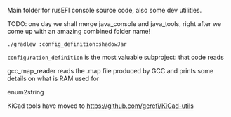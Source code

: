 Main folder for rusEFI console source code, also some dev utilities.

TODO: one day we shall merge java_console and java_tools, right after we come up with an amazing combined folder name!

```
./gradlew :config_definition:shadowJar
```

``configuration_definition`` is the most valuable subproject: that code reads

gcc_map_reader reads the .map file produced by GCC and prints some details on what is RAM used for

enum2string

KiCad tools have moved to https://github.com/gerefi/KiCad-utils
